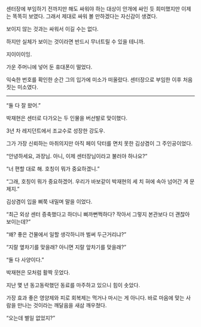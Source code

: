 센터장에 부임하기 전까지만 해도 싸워야 하는 대상이 안개에 싸인 듯 희미했지만 이제는 똑똑히 보였다. 그래서 제대로 싸워 볼 만하겠다는 자신감이 생겼다.

보이지 않는 것과는 싸워서 이길 수는 없다.

하지만 실체가 보이는 것이라면 반드시 무너트릴 수 있을 테니까.

지이이이잉.

가운 주머니에 넣어 둔 휴대폰이 떨었다.

익숙한 번호를 확인한 순간 그의 입가에 미소가 떠올랐다. 센터장으로 부임한 이후 처음 짓는 미소였다.

* * *

“둘 다 잘 왔어.”

박재현은 센터로 다가오는 두 인물을 버선발로 맞이했다.

3년 차 레지던트에서 조교수로 성장한 강도우.

그가 가장 신뢰하는 마취의지만 아직 페이 닥터를 면치 못한 김상겸이 그 주인공이었다.

“안녕하세요, 과장님. 아니, 이제 센터장님이라고 불러야 하나요?”

“너 편할 대로 해. 호칭이 뭐가 중요하겠니.”

“그래, 호칭이 뭐가 중요하겠어. 우리가 바보같이 박재현의 세 치 혀에 속아 넘어간 게 문제지.”

김상겸이 입을 삐쭉 내밀며 말을 이었다.

“최근 외상 센터 증축했다고 하더니 삐까뻔쩍하다? 작아서 그렇지 본관보다 더 괜찮아 보이는데?”

“왜? 좋은 건물에서 일할 생각하니까 벌써 두근거리냐?”

“지랄 옆차기를 맞을래? 아니면 지랄 앞차기를 맞을래?”

“둘 다 사양이다.”

박재현은 모처럼 활짝 웃었다.

지난 몇 년 동고동락했던 동료를 마주하고 있으니 힘이 솟았다.

가장 효과 좋은 영양제와 피로 회복제는 먹거나 마시는 게 아니다. 바로 마음에 맞는 사람을 만나는 것이라는 깨달음을 새삼 깨우쳤다.

“오는데 별일 없었지?”